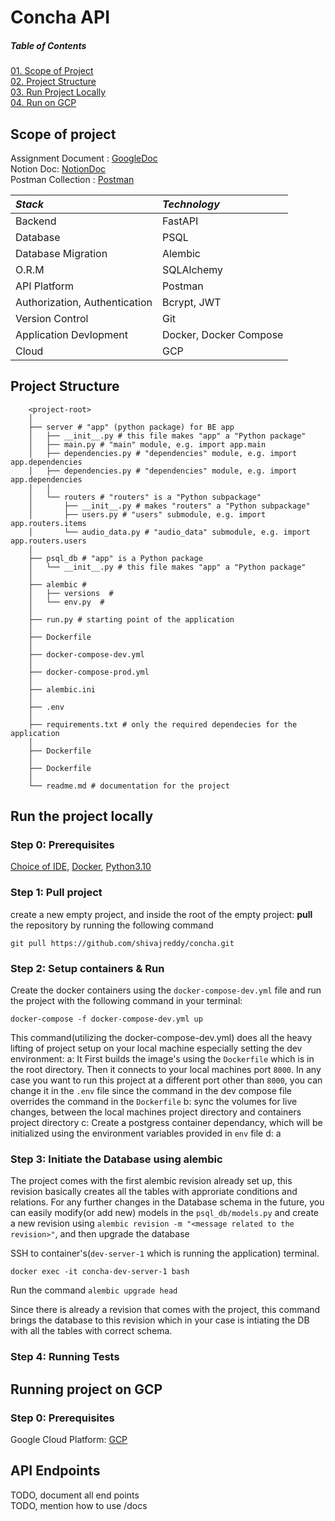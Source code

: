 # Concha API

##### Table of Contents  
[01. Scope of Project](#scope-of-project)  
[02. Project Structure](#projectstructure)  
[03. Run Project Locally](#runlocally)  
[04. Run on GCP](#rungcp)  


## Scope of project

Assignment Document : [GoogleDoc](https://docs.google.com/document/d/1Ucla0d4T7ykzz40NQbfbNpDTVlFaOqGh4y7P9nX16Ls/edit)  
Notion Doc: [NotionDoc](https://www.notion.so/shivareddy/Concha-Backend-Engineer-Test-Q-Discussion-93fe3866ca8f49c0bf88654983df8773)  
Postman Collection : [Postman](https://www.postman.com/blue-comet-93782/workspace/myspace/collection/19132019-dafc3e8a-2e92-48ad-9781-5bdb5c0967e5?action=share&creator=19132019)  

| *Stack*                       | *Technology*           | 
|:----------------------------- |:---------------------- |
| Backend                       | FastAPI                |
| Database                      | PSQL                   |
| Database Migration            | Alembic                |
| O.R.M                         | SQLAlchemy             |
| API Platform                  | Postman                |
| Authorization, Authentication | Bcrypt, JWT            |
| Version Control               | Git                    |
| Application Devlopment        | Docker, Docker Compose |
| Cloud                         | GCP                    |

## Project Structure

```
	<project-root>
	│  
	├── server # "app" (python package) for BE app 
	│   ├── __init__.py # this file makes "app" a "Python package" 
	│   ├── main.py # "main" module, e.g. import app.main 
	│   ├── dependencies.py # "dependencies" module, e.g. import app.dependencies 
	│   ├── dependencies.py # "dependencies" module, e.g. import app.dependencies 
	│   │ 
	│   └── routers # "routers" is a "Python subpackage" 
	│       ├── __init__.py # makes "routers" a "Python subpackage" 
	│       ├── users.py # "users" submodule, e.g. import app.routers.items 
	│       └── audio_data.py # "audio_data" submodule, e.g. import app.routers.users 
	│  
	├── psql_db # "app" is a Python package 
	│   └── __init__.py # this file makes "app" a "Python package" 
	│  
	├── alembic # 
	│   ├── versions  #
	│   └── env.py  #
	│  
	├── run.py # starting point of the application 
	│  
	├── Dockerfile
	│  
	├── docker-compose-dev.yml
	│  
	├── docker-compose-prod.yml
	│  
	├── alembic.ini
	│  
	├── .env
	│  
	├── requirements.txt # only the required dependecies for the application
	│  
	├── Dockerfile
	│  
	├── Dockerfile
	│  
	└── readme.md # documentation for the project
```

## Run the project locally

### Step 0: Prerequisites
[Choice of IDE](https://www.jetbrains.com/products/#type=ide), [Docker](https://www.docker.com/), [Python3.10](https://www.python.org/downloads/)

### Step 1: Pull project
create a new empty project, and inside the root of the empty project: **pull** the repository by running the following command
```
git pull https://github.com/shivajreddy/concha.git
```

### Step 2: Setup containers & Run
Create the docker containers using the `docker-compose-dev.yml` file and run the project with the following command in your terminal:
```
docker-compose -f docker-compose-dev.yml up
```

This command(utilizing the docker-compose-dev.yml) does all the heavy lifting of project setup on your local machine especially setting the dev environment:
	a: It First builds the image's using the `Dockerfile` which is in the root directory. Then it connects to your local machines port `8000`. In any case you want to run this project at a different port other than `8000`, you can change it in the `.env` file since the command in the dev compose file overrides the command in the `Dockerfile`
	b: sync the volumes for live changes, between the local machines project directory and containers project directory
	c: Create a postgress container dependancy, which will be initialized using the environment variables provided in `env` file
	d: a

### Step 3: Initiate the Database using alembic
The project comes with the first alembic revision already set up, this revision basically creates all the tables with approriate conditions and relations. For any further changes in the Database schema in the future, you can easily modify(or add new) models in the `psql_db/models.py` and create a new revision using `alembic revision -m "<message related to the revision>"`, and then upgrade the database 

SSH to container's(`dev-server-1` which is running the application) terminal.
```
docker exec -it concha-dev-server-1 bash
```

Run the command
`alembic upgrade head`

Since there is already a revision that comes with the project, this command brings the database to this revision which in your case is intiating the DB with all the tables with correct schema.

### Step 4: Running Tests



## Running project on GCP

### Step 0: Prerequisites
Google Cloud Platform: [GCP](https://cloud.google.com/)  



## API Endpoints

TODO, document all end points  
TODO, mention how to use /docs  
